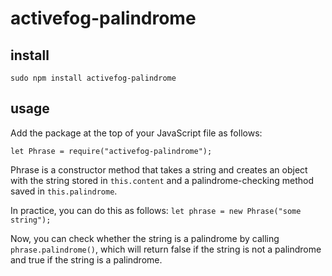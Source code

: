 # activefog-palindrome

## install
`sudo npm install activefog-palindrome`
  
## usage
Add the package at the top of your JavaScript file as follows:

`let Phrase = require("activefog-palindrome");`

Phrase is a constructor method that takes a string and creates an object with the string stored in `this.content` and a palindrome-checking method saved in `this.palindrome`.

In practice, you can do this as follows:
`let phrase = new Phrase("some string");`
  
Now, you can check whether the string is a palindrome by calling `phrase.palindrome()`, which will return false if the string is not a palindrome and true if the string is a palindrome.
